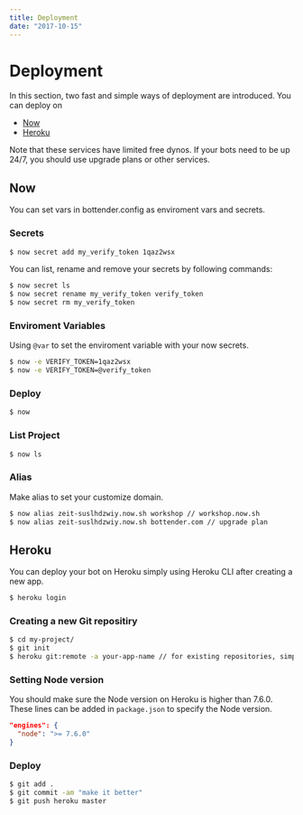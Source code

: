 ```yaml
---
title: Deployment
date: "2017-10-15"
---
```


# Deployment

In this section, two fast and simple ways of deployment are introduced. You can deploy on
- [Now](https://zeit.co/now)
- [Heroku](https://www.heroku.com/home)

Note that these services have limited free dynos. If your bots need to be up 24/7, you should use upgrade plans or other services.

## Now

You can set vars in bottender.config as enviroment vars and secrets.

### Secrets

```sh
$ now secret add my_verify_token 1qaz2wsx
```
You can list, rename and remove your secrets by following commands:
```sh
$ now secret ls
$ now secret rename my_verify_token verify_token
$ now secret rm my_verify_token
```

### Enviroment Variables

Using `@var` to set the enviroment variable with your now secrets.
```sh
$ now -e VERIFY_TOKEN=1qaz2wsx
$ now -e VERIFY_TOKEN=@verify_token
```

### Deploy

```sh
$ now
```

### List Project

```sh
$ now ls
```

### Alias

Make alias to set your customize domain.
```sh
$ now alias zeit-suslhdzwiy.now.sh workshop // workshop.now.sh
$ now alias zeit-suslhdzwiy.now.sh bottender.com // upgrade plan
```

## Heroku

You can deploy your bot on Heroku simply using Heroku CLI after creating a new app.
```sh
$ heroku login
```

### Creating a new Git repositiry

```sh
$ cd my-project/
$ git init
$ heroku git:remote -a your-app-name // for existing repositories, simply add heroku remote
```

### Setting Node version

You should make sure the Node version on Heroku is higher than 7.6.0. These lines can be added in `package.json` to specify the Node version.
```json
"engines": {
  "node": ">= 7.6.0"
}
```

### Deploy

```sh
$ git add .
$ git commit -am "make it better"
$ git push heroku master
```
